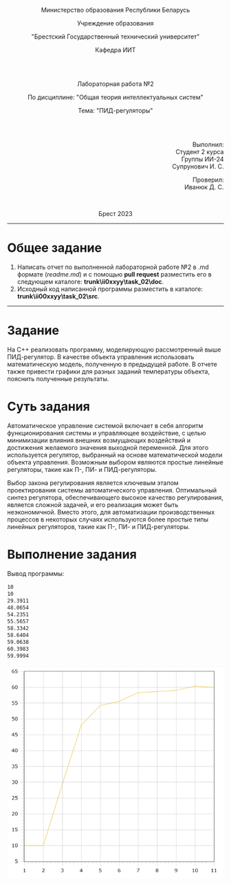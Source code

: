 <p align="center">Министерство образования Республики Беларусь</p>
<p align="center">Учреждение образования</p>
<p align="center">"Брестский Государственный технический университет"</p>
<p align="center">Кафедра ИИТ</p>
<br>
<br>
<p align="center">Лабораторная работа №2</p>
<p align="center">По дисциплине: "Общая теория интеллектуальных систем"</p>
<p align="center">Тема: "ПИД-регуляторы"</p>
<br>
<br>
<p align="right">Выполнил:<br>Студент 2 курса<br>Группы ИИ-24<br>Cупрунович И. С.</p>
<p align="right">Проверил:<br>Иванюк Д. С.</p>
<br>
<p align="center">Брест 2023</p>

---

# Общее задание #
1. Написать отчет по выполненной лабораторной работе №2 в .md формате (*readme.md*) и с помощью **pull request** разместить его в следующем каталоге: **trunk\ii0xxyy\task_02\doc**.
2. Исходный код написанной программы разместить в каталоге: **trunk\ii00xxyy\task_02\src**.
---
# Задание #
На C++ реализовать программу, моделирующую рассмотренный выше ПИД-регулятор. В качестве объекта управления использовать математическую модель, полученную в предыдущей работе. В отчете также привести графики для разных заданий температуры объекта, пояснить полученные результаты.

# Суть задания #

Автоматическое управление системой включает в себя алгоритм функционирования системы и управляющее воздействие, с целью минимизации влияния внешних возмущающих воздействий и достижения желаемого значения выходной переменной. Для этого используется регулятор, выбранный на основе математической модели объекта управления. Возможным выбором являются простые линейные регуляторы, такие как П-, ПИ- и ПИД-регуляторы.

Выбор закона регулирования является ключевым этапом проектирования системы автоматического управления. Оптимальный синтез регулятора, обеспечивающего высокое качество регулирования, является сложной задачей, и его реализация может быть неэкономичной. Вместо этого, для автоматизации производственных процессов в некоторых случаях используются более простые типы линейных регуляторов, такие как П-, ПИ- и ПИД-регуляторы.

# Выполнение задания #

Вывод программы:
```
10
10
29.3911
48.0654
54.2351
55.5657
58.3342
58.6404
59.0638
60.3983
59.9994
```
![График](Grafik.png)
